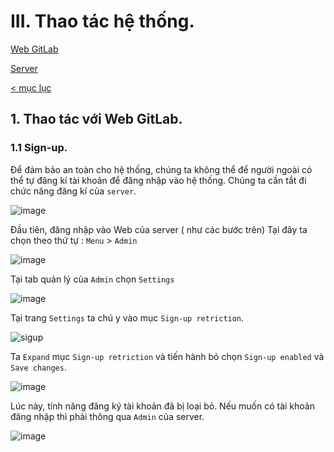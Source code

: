   # III. Thao tác hệ thống. 
   [Web GitLab](#web)
   
   [Server](https://github.com/TNtruong99/GitLab/blob/main/docs/ttht_sv.md) 
   
   [< mục lục](https://github.com/TNtruong99/GitLab/blob/main/GitLab.md)
  ## <a name=web></a> 1. Thao tác với Web GitLab.
  ### 1.1 Sign-up.
  Để đảm bảo an toàn cho hệ thống, chúng ta không thể để người ngoài có thể tự đăng kí tài khoản để đăng nhập vào hệ thống.
  Chúng ta cần tắt đi chức năng đăng kí của `server`.
  
  ![image](https://user-images.githubusercontent.com/80932769/136938005-70980e9e-73fb-4081-9d7c-474cb7ca3332.png)
  
  Đầu tiên, đăng nhập vào Web của server ( như các bước trên)
  Tại đây ta chọn theo thứ tự : `Menu` > `Admin`
  
  ![image](https://user-images.githubusercontent.com/80932769/136938343-0e5532d8-ecb2-4459-a932-c64d62bc7a24.png)
  
  Tại tab quản lý của `Admin` chọn `Settings`
  
  ![image](https://user-images.githubusercontent.com/80932769/136938533-8b304311-6a2b-474f-a6b0-7277ba357cfc.png)
  
  Tại trang `Settings` ta chú y vào mục `Sign-up retriction`.
  
  ![sigup](https://user-images.githubusercontent.com/80932769/136938753-5da9b38a-3d80-4a2e-b1aa-65d830478438.png)
  
  
  Ta `Expand` mục `Sign-up retriction` và tiến hành bỏ chọn `Sign-up enabled` và `Save changes`.
  
  ![image](https://user-images.githubusercontent.com/80932769/136939019-508f8a57-47d6-4383-9f86-16fa80825b8e.png)
  
  Lúc này, tính năng đăng ký tài khoản đã bị loại bỏ. Nếu muốn có tài khoản đăng nhập thì phải thông qua `Admin` của server.
  
  ![image](https://user-images.githubusercontent.com/80932769/136939499-7e2a7f63-fbe1-48ee-afa9-2d1fc6fff31c.png)
  
  
